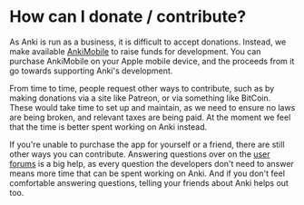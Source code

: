 # How can I donate / contribute?

As Anki is run as a business, it is difficult to accept donations. Instead, we
make available [AnkiMobile](https://apps.apple.com/us/app/ankimobile-flashcards/id373493387)
to raise funds for development. You can purchase
AnkiMobile on your Apple mobile device, and the proceeds from it go towards
supporting Anki's development.

From time to time, people request other ways to contribute, such as by making
donations via a site like Patreon, or via something like BitCoin. These would
take time to set up and maintain, as we need to ensure no laws are being broken,
and relevant taxes are being paid. At the moment we feel that the time is better
spent working on Anki instead.

If you're unable to purchase the app for yourself or a friend, there are still
other ways you can contribute. Answering questions over on the [user
forums](https://forums.ankiweb.net) is a big help, as every question the
developers don't need to answer means more time that can be spent working on
Anki. And if you don't feel comfortable answering questions, telling your
friends about Anki helps out too.
